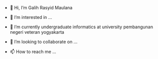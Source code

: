 - 👋 Hi, I’m Galih Rasyid Maulana
- 👀 I’m interested in ...
- 🌱 I’m currently undergraduate informatics at university pembangunan negeri veteran yogyakarta
  
- 💞️ I’m looking to collaborate on ...
- 📫 How to reach me ...

<!---
Hyzas466/Hyzas466 is a ✨ special ✨ repository because its `README.md` (this file) appears on your GitHub profile.
You can click the Preview link to take a look at your changes.
--->
